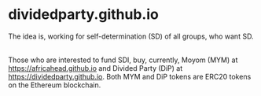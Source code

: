 # dividedparty.github.io
The idea is, working for self-determination (SD) of all groups, who want SD.<br><br>

Those who are interested to fund SDI, buy, currently, Moyom (MYM) at https://africahead.github.io and Divided Party (DiP) at https://dividedparty.github.io. Both MYM and DiP tokens are ERC20 tokens on the Ethereum blockchain.<br><br>

